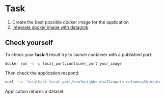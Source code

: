 # Task

1. Create the best possible docker image for the application
2. [Integrate docker image with datagrok](https://datagrok.ai/help/develop/how-to/docker_containers)

## Check yourself

To check your **task-1** result try to launch container with a published port:

```bash
docker run -d -p local_port:container_port your_image
```

Then check the application respond:

```bash
curl -Lv 'localhost:local_port/knn?neighbours=7&impute_columns=8&impute_columns=9' -X POST --form file="@/Path/to/file/demog.csv"
```

Application returns a dataset
